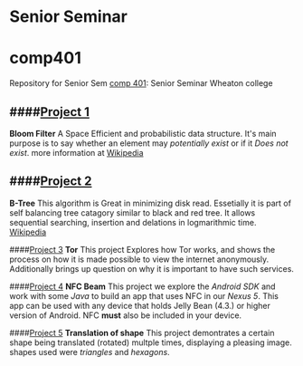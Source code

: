 Senior Seminar
==============
# comp401

Repository for Senior Sem  [comp 401](https://github.com/WheatonWHALE/comp401): Senior Seminar Wheaton college

####[Project 1](./project01/)
----------------
**Bloom Filter** A Space Efficient and probabilistic data structure.  It's main purpose is to say whether an element may _potentially exist_ or if it _Does not exist_. more information at [Wikipedia](http://en.wikipedia.org/wiki/Bloom_filter)


####[Project 2](./project2)
----------------
**B-Tree** This algorithm is Great in minimizing disk read.  Essetially it is part of self balancing tree catagory similar to black and red tree.  It allows sequential searching, insertion and delations in logmarithmic time. [Wikipedia](http://en.wikipedia.org/wiki/B-tree)


####[Project 3](./project03)
**Tor** This project Explores how Tor works, and shows the process on how it is made possible to view the internet anonymously.  Additionally brings up question on why it is important to have such services. 

####[Project 4](./project04)
**NFC Beam**  This project we explore the _Android SDK_ and work with some _Java_ to build an app that uses NFC in our _Nexus 5_. This app can be used with any device that holds Jelly Bean (4.3.) or higher version of Android.  NFC  **must** also be included in your device.

####[Project 5](./project05)
**Translation of shape** This project demontrates a certain shape being translated (rotated) multple times, displaying a pleasing image. shapes used were _triangles_ and _hexagons_.





